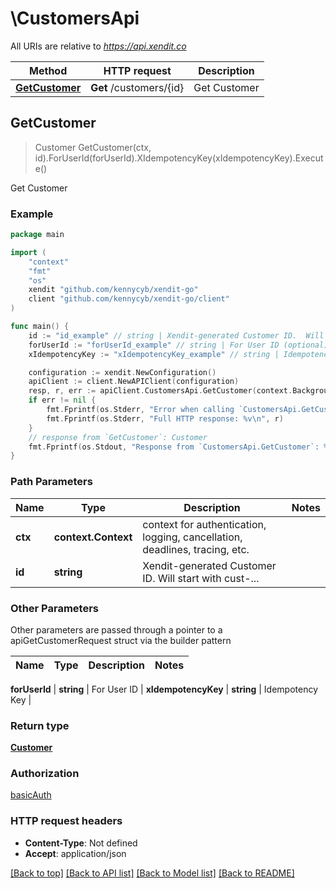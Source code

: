 # \CustomersApi

All URIs are relative to *https://api.xendit.co*

Method | HTTP request | Description
------------- | ------------- | -------------
[**GetCustomer**](CustomersApi.md#GetCustomer) | **Get** /customers/{id} | Get Customer



## GetCustomer

> Customer GetCustomer(ctx, id).ForUserId(forUserId).XIdempotencyKey(xIdempotencyKey).Execute()

Get Customer



### Example

```go
package main

import (
    "context"
    "fmt"
    "os"
    xendit "github.com/kennycyb/xendit-go"
    client "github.com/kennycyb/xendit-go/client"
)

func main() {
    id := "id_example" // string | Xendit-generated Customer ID.  Will start with cust-...
    forUserId := "forUserId_example" // string | For User ID (optional)
    xIdempotencyKey := "xIdempotencyKey_example" // string | Idempotency Key (optional)

    configuration := xendit.NewConfiguration()
    apiClient := client.NewAPIClient(configuration)
    resp, r, err := apiClient.CustomersApi.GetCustomer(context.Background(), id).ForUserId(forUserId).XIdempotencyKey(xIdempotencyKey).Execute()
    if err != nil {
        fmt.Fprintf(os.Stderr, "Error when calling `CustomersApi.GetCustomer``: %v\n", err)
        fmt.Fprintf(os.Stderr, "Full HTTP response: %v\n", r)
    }
    // response from `GetCustomer`: Customer
    fmt.Fprintf(os.Stdout, "Response from `CustomersApi.GetCustomer`: %v\n", resp)
}
```

### Path Parameters


Name | Type | Description  | Notes
------------- | ------------- | ------------- | -------------
**ctx** | **context.Context** | context for authentication, logging, cancellation, deadlines, tracing, etc.
**id** | **string** | Xendit-generated Customer ID.  Will start with cust-... | 

### Other Parameters

Other parameters are passed through a pointer to a apiGetCustomerRequest struct via the builder pattern


Name | Type | Description  | Notes
------------- | ------------- | ------------- | -------------

 **forUserId** | **string** | For User ID | 
 **xIdempotencyKey** | **string** | Idempotency Key | 

### Return type

[**Customer**](Customer.md)

### Authorization

[basicAuth](../README.md#basicAuth)

### HTTP request headers

- **Content-Type**: Not defined
- **Accept**: application/json

[[Back to top]](#) [[Back to API list]](../README.md#documentation-for-api-endpoints)
[[Back to Model list]](../README.md#documentation-for-models)
[[Back to README]](../README.md)

